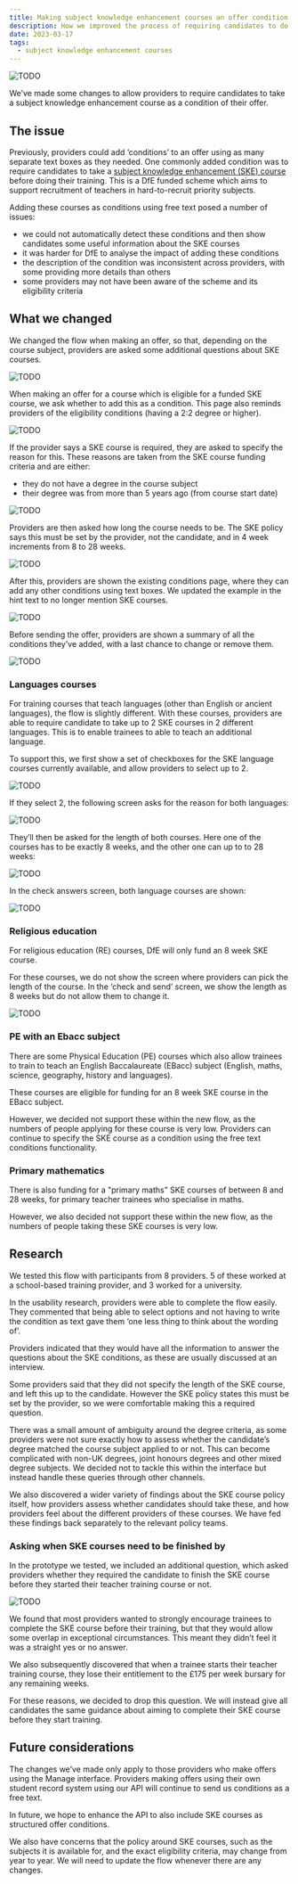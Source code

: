 ```yaml
---
title: Making subject knowledge enhancement courses an offer condition
description: How we improved the process of requiring candidates to do a subject knowledge enhancement course before starting their training.
date: 2023-03-17
tags:
  - subject knowledge enhancement courses
---
```


![TODO](ske-condition-cover-image.png)

We’ve made some changes to allow providers to require candidates to take a subject knowledge enhancement course as a condition of their offer.

## The issue

Previously, providers could add ‘conditions’ to an offer using as many separate text boxes as they needed. One commonly added condition was to require candidates to take a [subject knowledge enhancement (SKE) course](https://www.gov.uk/guidance/subject-knowledge-enhancement-an-introduction) before doing their training. This is a DfE funded scheme which aims to support recruitment of teachers in hard-to-recruit priority subjects.

Adding these courses as conditions using free text posed a number of issues:

* we could not automatically detect these conditions and then show candidates some useful information about the SKE courses
* it was harder for DfE to analyse the impact of adding these conditions
* the description of the condition was inconsistent across providers, with some providing more details than others
* some providers may not have been aware of the scheme and its eligibility criteria

## What we changed

We changed the flow when making an offer, so that, depending on the course subject, providers are asked some additional questions about SKE courses.

![TODO](ske-condition-flow.png)

When making an offer for a course which is eligible for a funded SKE course, we ask whether to add this as a condition. This page also reminds providers of the eligibility conditions (having a 2:2 degree or higher).

![TODO](make-offer.png)

If the provider says a SKE course is required, they are asked to specify the reason for this. These reasons are taken from the SKE course funding criteria and are either:

* they do not have a degree in the course subject
* their degree was from more than 5 years ago (from course start date)

![TODO](ske-reason.png)

Providers are then asked how long the course needs to be. The SKE policy says this must be set by the provider, not the candidate, and in 4 week increments from 8 to 28 weeks.

![TODO](ske-length.png)

After this, providers are shown the existing conditions page, where they can add any other conditions using text boxes. We updated the example in the hint text to no longer mention SKE courses.

![TODO](other-conditions.png)

Before sending the offer, providers are shown a summary of all the conditions they’ve added, with a last chance to change or remove them.

![TODO](check-and-send.png)

### Languages courses

For training courses that teach languages (other than English or ancient languages), the flow is slightly different. With these courses, providers are able to require candidate to take up to 2 SKE courses in 2 different languages. This is to enable trainees to able to teach an additional language.

To support this, we first show a set of checkboxes for the SKE language courses currently available, and allow providers to select up to 2.

![TODO](ske-languages.png)

If they select 2, the following screen asks for the reason for both languages:

![TODO](language-reasons.png)

They’ll then be asked for the length of both courses. Here one of the courses has to be exactly 8 weeks, and the other one can up to to 28 weeks:

![TODO](ske-2-languages-length.png)

In the check answers screen, both language courses are shown:

![TODO](check-2-languages.png)

### Religious education

For religious education (RE) courses, DfE will only fund an 8 week SKE course.

For these courses, we do not show the screen where providers can pick the length of the course. In the ‘check and send’ screen, we show the length as 8 weeks but do not allow them to change it.

![TODO](check-re-condition.png)

### PE with an Ebacc subject

There are some Physical Education (PE) courses which also allow trainees to train to teach an English Baccalaureate (EBacc) subject (English, maths, science, geography, history and languages).

These courses are eligible for funding for an 8 week SKE course in the EBacc subject.

However, we decided not support these within the new flow, as the numbers of people applying for these course is very low. Providers can continue to specify the SKE course as a condition using the free text conditions functionality.

### Primary mathematics

There is also funding for a "primary maths" SKE courses of between 8 and 28 weeks, for primary teacher trainees who specialise in maths.

However, we also decided not support these within the new flow, as the numbers of people taking these SKE courses is very low.

## Research

We tested this flow with participants from 8 providers. 5 of these worked at a school-based training provider, and 3 worked for a university.

In the usability research, providers were able to complete the flow easily. They commented that being able to select options and not having to write the condition as text gave them ‘one less thing to think about the wording of’.

Providers indicated that they would have all the information to answer the questions about the SKE conditions, as these are usually discussed at an interview.

Some providers said that they did not specify the length of the SKE course, and left this up to the candidate. However the SKE policy states this must be set by the provider, so we were comfortable making this a required question.

There was a small amount of ambiguity around the degree criteria, as some providers were not sure exactly how to assess whether the candidate’s degree matched the course subject applied to or not. This can become complicated with non-UK degrees, joint honours degrees and other mixed degree subjects. We decided not to tackle this within the interface but instead handle these queries through other channels.

We also discovered a wider variety of findings about the SKE course policy itself, how providers assess whether candidates should take these, and how providers feel about the different providers of these courses. We have fed these findings back separately to the relevant policy teams.

### Asking when SKE courses need to be finished by

In the prototype we tested, we included an additional question, which asked providers whether they required the candidate to finish the SKE course before they started their teacher training course or not.

![TODO](ske-deadline.png)

We found that most providers wanted to strongly encourage trainees to complete the SKE course before their training, but that they would allow some overlap in exceptional circumstances. This meant they didn’t feel it was a straight yes or no answer.

We also subsequently discovered that when a trainee starts their teacher training course, they lose their entitlement to the £175 per week bursary for any remaining weeks.

For these reasons, we decided to drop this question. We will instead give all candidates the same guidance about aiming to complete their SKE course before they start training.

## Future considerations

The changes we’ve made only apply to those providers who make offers using the Manage interface. Providers making offers using their own student record system using our API will continue to send us conditions as a free text.

In future, we hope to enhance the API to also include SKE courses as structured offer conditions.

We also have concerns that the policy around SKE courses, such as the subjects it is available for, and the exact eligibility criteria, may change from year to year. We will need to update the flow whenever there are any changes.
